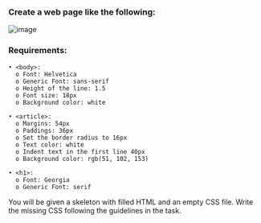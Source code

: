 ### Create a web page like the following:

![image](https://github.com/nsinorov/SoftUniMainPath/assets/45227327/72eaffef-2ed4-4472-bdca-3ea2d7695f56)

### Requirements:

    • <body>:
      o Font: Helvetica
      o Generic Font: sans-serif
      o Height of the line: 1.5
      o Font size: 18px
      o Background color: white
      
    • <article>:
      o Margins: 54px
      o Paddings: 36px
      o Set the border radius to 16px
      o Text color: white
      o Indent text in the first line 40px
      o Background color: rgb(51, 102, 153)
      
    • <h1>:
      o Font: Georgia
      o Generic Font: serif

  You will be given a skeleton with filled HTML and an empty CSS file. Write the missing CSS following the guidelines 
in the task.
